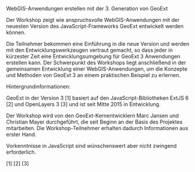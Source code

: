 WebGIS-Anwendungen erstellen mit der 3. Generation von GeoExt

Der Workshop zeigt wie anspruchsvolle WebGIS-Anwendungen mit der neuesten Version des JavaScript-Frameworks GeoExt entwickelt werden können.

Die Teilnehmer bekommen eine Einführung in die neue Version und werden mit den Entwicklungswerkzeugen vertraut gemacht, so dass jeder in kürzester Zeit eine Entwicklungsumgebung für GeoExt 3 Anwendungen erstellen kann. Der Schwerpunkt des Workshops liegt anschließend in der gemeinsamen Entwicklung einer WebGIS-Anwendungen, um die Konzepte und Methoden von GeoExt 3 an einem praktischen Beispiel zu erlernen.

Hintergrundinformationen:

GeoExt in der Version 3 [1] basiert auf den JavaScript-Bibliotheken ExtJS 6 [2] und OpenLayers 3 [3] und ist seit Mitte 2015 in Entwicklung.

Der Workshop wird von den GeoExt-Kernentwicklern Marc Jansen und Christian Mayer durchgeführt, die seit Beginn an der Basis des Projektes mitarbeiten. Die Workshop-Teilnehmer erhalten dadurch Informationen aus erster Hand.

Vorkenntnisse in JavaScript sind wünschenswert aber nicht zwingend erforderlich.

[1]
[2]
[3]
